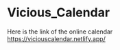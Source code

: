 # Vicious_Calendar
Here is the link of the online calendar  <br>
https://viciouscalendar.netlify.app/
